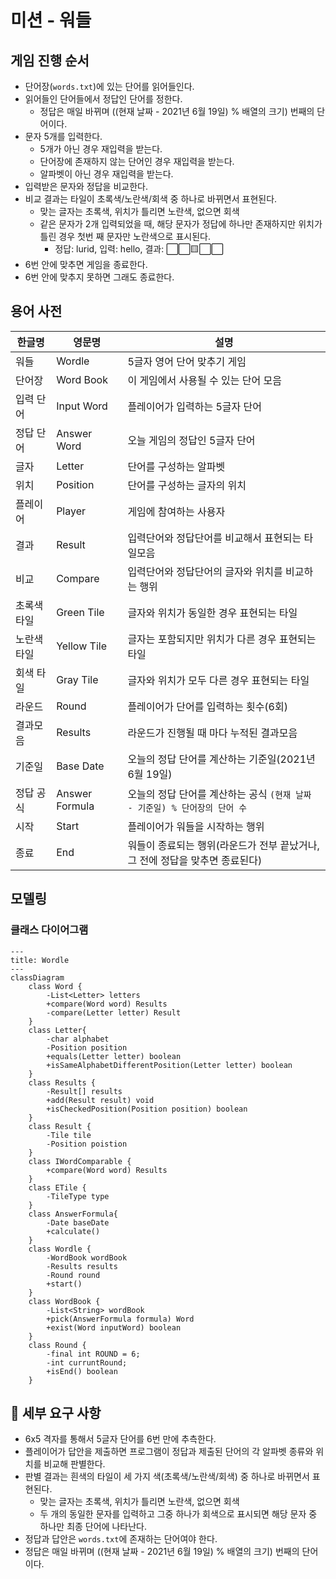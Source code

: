 # 미션 - 워들

## 게임 진행 순서

- 단어장(`words.txt`)에 있는 단어를 읽어들인다.
- 읽어들인 단어들에서 정답인 단어를 정한다.
    - 정답은 매일 바뀌며 ((현재 날짜 - 2021년 6월 19일) % 배열의 크기) 번째의 단어이다.
- 문자 5개를 입력한다.
    - 5개가 아닌 경우 재입력을 받는다.
    - 단어장에 존재하지 않는 단어인 경우 재입력을 받는다.
    - 알파벳이 아닌 경우 재입력을 받는다.
- 입력받은 문자와 정답을 비교한다.
- 비교 결과는 타일이 초록색/노란색/회색 중 하나로 바뀌면서 표현된다.
    - 맞는 글자는 초록색, 위치가 틀리면 노란색, 없으면 회색
    - 같은 문자가 2개 입력되었을 때, 해당 문자가 정답에 하나만 존재하지만 위치가 틀린 경우 첫번 째 문자만 노란색으로 표시된다.
        - 정답: lurid, 입력: hello, 결과: ⬜⬜🟨⬜⬜
- 6번 안에 맞추면 게임을 종료한다.
- 6번 안에 맞추지 못하면 그래도 종료한다.

## 용어 사전

| 한글명    | 영문명            | 설명                                            |
|--------|----------------|-----------------------------------------------|
| 워들     | Wordle         | 5글자 영어 단어 맞추기 게임                              |
| 단어장    | Word Book      | 이 게임에서 사용될 수 있는 단어 모음                         |
| 입력 단어  | Input Word     | 플레이어가 입력하는 5글자 단어                             |
| 정답 단어  | Answer Word    | 오늘 게임의 정답인 5글자 단어                             |
| 글자     | Letter         | 단어를 구성하는 알파벳                                  |
| 위치     | Position       | 단어를 구성하는 글자의 위치                               |
| 플레이어   | Player         | 게임에 참여하는 사용자                                  |
| 결과     | Result         | 입력단어와 정답단어를 비교해서 표현되는 타일모음                    |
| 비교     | Compare        | 입력단어와 정답단어의 글자와 위치를 비교하는 행위                   |
| 초록색 타일 | Green Tile     | 글자와 위치가 동일한 경우 표현되는 타일                        |
| 노란색 타일 | Yellow Tile    | 글자는 포함되지만 위치가 다른 경우 표현되는 타일                   |
| 회색 타일  | Gray Tile      | 글자와 위치가 모두 다른 경우 표현되는 타일                      |
| 라운드    | Round          | 플레이어가 단어를 입력하는 횟수(6회)                         |
| 결과모음   | Results        | 라운드가 진행될 때 마다 누적된 결과모음                        |
| 기준일    | Base Date      | 오늘의 정답 단어를 계산하는 기준일(2021년 6월 19일)             |
| 정답 공식  | Answer Formula | 오늘의 정답 단어를 계산하는 공식 `(현재 날짜 - 기준일) % 단어장의 단어 수` |
| 시작     | Start          | 플레이어가 워들을 시작하는 행위                             |
| 종료     | End            | 워들이 종료되는 행위(라운드가 전부 끝났거나, 그 전에 정답을 맞추면 종료된다)  |

## 모델링
### 클래스 다이어그램
```mermaid
---
title: Wordle
---
classDiagram
    class Word {
        -List<Letter> letters
        +compare(Word word) Results
        -compare(Letter letter) Result 
    }
    class Letter{
        -char alphabet
        -Position position
        +equals(Letter letter) boolean
        +isSameAlphabetDifferentPosition(Letter letter) boolean 
    }
    class Results {
        -Result[] results
        +add(Result result) void
        +isCheckedPosition(Position position) boolean
    }
    class Result {
        -Tile tile
        -Position poistion
    }
    class IWordComparable {
        +compare(Word word) Results 
    }
    class ETile {
        -TileType type
    }
    class AnswerFormula{
        -Date baseDate
        +calculate()
    }
    class Wordle {
        -WordBook wordBook
        -Results results
        -Round round
        +start()
    }
    class WordBook {
        -List<String> wordBook
        +pick(AnswerFormula formula) Word
        +exist(Word inputWord) boolean
    }
    class Round {
        -final int ROUND = 6;
        -int curruntRound;
        +isEnd() boolean
    }
```

## 🚀 세부 요구 사항
- 6x5 격자를 통해서 5글자 단어를 6번 만에 추측한다.
- 플레이어가 답안을 제출하면 프로그램이 정답과 제출된 단어의 각 알파벳 종류와 위치를 비교해 판별한다.
- 판별 결과는 흰색의 타일이 세 가지 색(초록색/노란색/회색) 중 하나로 바뀌면서 표현된다.
    - 맞는 글자는 초록색, 위치가 틀리면 노란색, 없으면 회색
    - 두 개의 동일한 문자를 입력하고 그중 하나가 회색으로 표시되면 해당 문자 중 하나만 최종 단어에 나타난다.
- 정답과 답안은 `words.txt`에 존재하는 단어여야 한다.
- 정답은 매일 바뀌며 ((현재 날짜 - 2021년 6월 19일) % 배열의 크기) 번째의 단어이다.
